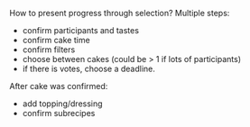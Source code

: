 How to present progress through selection?
Multiple steps:
- confirm participants and tastes
- confirm cake time
- confirm filters
- choose between cakes (could be > 1 if lots of participants)
- if there is votes, choose a deadline.

After cake was confirmed:
- add topping/dressing
- confirm subrecipes